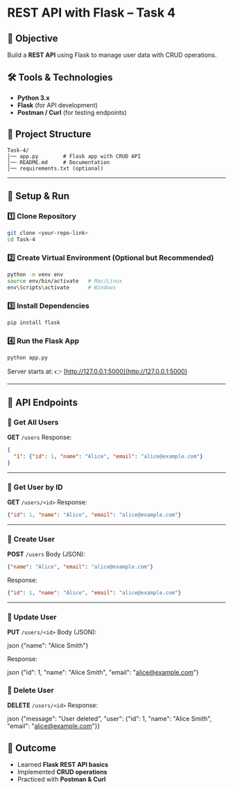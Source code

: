 # REST API with Flask – Task 4

## 📌 Objective

Build a **REST API** using Flask to manage user data with CRUD operations.

## 🛠 Tools & Technologies

* **Python 3.x**
* **Flask** (for API development)
* **Postman / Curl** (for testing endpoints)

## 📂 Project Structure

```
Task-4/
│── app.py        # Flask app with CRUD API
│── README.md     # Documentation
│── requirements.txt (optional)
```

---

## 🚀 Setup & Run

### 1️⃣ Clone Repository

```bash
git clone <your-repo-link>
cd Task-4
```

### 2️⃣ Create Virtual Environment (Optional but Recommended)

```bash
python -m venv env
source env/bin/activate   # Mac/Linux
env\Scripts\activate      # Windows
```

### 3️⃣ Install Dependencies

```bash
pip install flask
```

### 4️⃣ Run the Flask App

```bash
python app.py
```

Server starts at:
👉 [http://127.0.0.1:5000](http://127.0.0.1:5000)

---

## 📌 API Endpoints

### 🔹 Get All Users

**GET** `/users`
Response:

```json
{
  "1": {"id": 1, "name": "Alice", "email": "alice@example.com"}
}
```

---

### 🔹 Get User by ID

**GET** `/users/<id>`
Response:

```json
{"id": 1, "name": "Alice", "email": "alice@example.com"}
```

---

### 🔹 Create User

**POST** `/users`
Body (JSON):

```json
{"name": "Alice", "email": "alice@example.com"}
```

Response:

```json
{"id": 1, "name": "Alice", "email": "alice@example.com"}
```

---

### 🔹 Update User

**PUT** `/users/<id>`
Body (JSON):

json
{"name": "Alice Smith"}


Response:

json
{"id": 1, "name": "Alice Smith", "email": "alice@example.com"}




### 🔹 Delete User

**DELETE** `/users/<id>`
Response:

json
{"message": "User deleted", "user": {"id": 1, "name": "Alice Smith", "email": "alice@example.com"}}

## 📌 Outcome

* Learned **Flask REST API basics**
* Implemented **CRUD operations**
* Practiced with **Postman & Curl**

